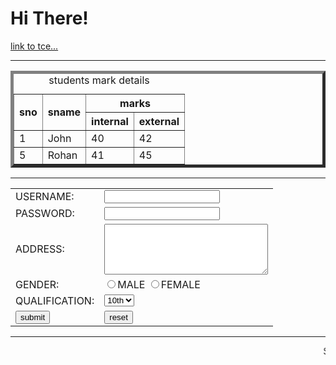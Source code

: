 <html>
<title>Getstarted</title>
<h1>Hi There!</h1>
<body>
<a href="https://tce.edu">link to tce...<br></a>
<hr height=6>
<table border=5 align=center cellspacing=3 celpadding=10 >
<caption valign=bottom align=center>students mark details</caption>
<tr>
<th rowspan=2>sno<th rowspan=2>sname<th colspan=2>marks
<tr>
<th>internal<th>external
<tr>
<td>1<td>John<td>40<td>42
<tr>
<td>5<td>Rohan<td>41<td>45
<tr>
</table>
<hr height=5>

<table align=center>
<form method=post action="">
<td>USERNAME:<td><input type="text" name="uname"><tr>
<td>PASSWORD:<td><input type="Password" name="pword"><tr>
<td>ADDRESS:<td><textarea name="add" rows="5" cols="30">
</textarea><tr>
<td>GENDER:<td><input type="radio" name="sex" value="M">MALE
<input type="radio" name="sex" value="F">FEMALE<tr>
<td>QUALIFICATION:<td><select name="q">
<option value="10">10th
<option value="12">12th
<option value="ug">UG
<option value="pg">PG
</select>
<tr>
<td><input type=submit value="submit"><td><input type=reset value="reset">
<tr>
</table>
<hr height=5>
<marquee>SEE YOU AGAIN!! : )</marquee>
</body>
</html>
